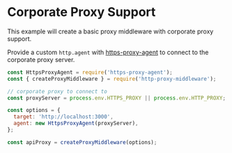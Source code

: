 # Corporate Proxy Support

This example will create a basic proxy middleware with corporate proxy support.

Provide a custom `http.agent` with [https-proxy-agent](https://github.com/TooTallNate/node-https-proxy-agent) to connect to the corporate proxy server.

```javascript
const HttpsProxyAgent = require('https-proxy-agent');
const { createProxyMiddleware } = require('http-proxy-middleware');

// corporate proxy to connect to
const proxyServer = process.env.HTTPS_PROXY || process.env.HTTP_PROXY;

const options = {
  target: 'http://localhost:3000',
  agent: new HttpsProxyAgent(proxyServer),
};

const apiProxy = createProxyMiddleware(options);
```

